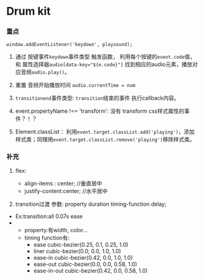 # Drum kit

### 重点

```
window.addEventListener('keydown', playsound);
```


1. 通过 按键事件`keydown`事件类型 触发函数，
利用每个按键的`event.code`值，和 属性选择器`audio[data-key="${e.code}"]` 找到相应的audio元素，播放对应音频`audio.play()`。

2. 重置 音频开始播放时间 `audio.currentTime = num`
3. `transitionend`事件类型:  `transition`结束的事件  执行callback内容。
4. event.propertyName !== 'transform':   没有 transform css样式属性的事件？！？
5. Element.classList： 利用`event.target.classList.add('playing')`，添加样式类；同理用`event.target.classList.remove('playing')`移除样式类。

### 补充

1. flex:
	- align-items : center; //垂直居中
	- justify-content:center; //水平居中

2. transition过渡 参数: property duration timing-function delay;

  - Ex:transition:all 0.07s ease
  - 
	- property:有width, color...
	- timing function有:
		- ease          cubic-bezier(0.25, 0.1, 0.25, 1.0)
		- liner         cubic-bezier(0.0, 0.0, 1.0, 1.0)
		- ease-in       cubic-bezier(0.42, 0.0, 1.0, 1.0)
		- ease-out      cubic-bezier(0.0, 0.0, 0.58, 1.0)
		- ease-in-out   cubic-bezier(0.42, 0.0, 0.58, 1.0)
